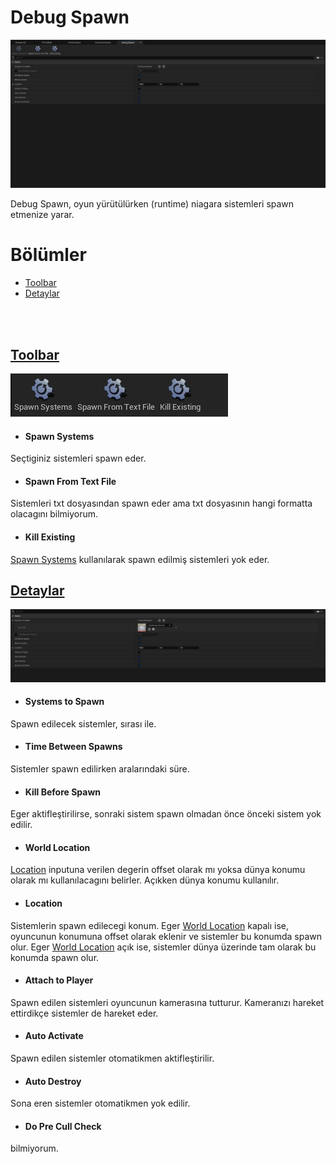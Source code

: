 # Debug Spawn
<img src="../../../../Dosyalar/Niagara_Editor_Niagara_Debugger_Debug_Spawn.jpg">

Debug Spawn, oyun yürütülürken (runtime) niagara sistemleri spawn etmenize yarar.


# Bölümler

* [Toolbar](#toolbar)
* [Detaylar](#detaylar)

<br>
<br>



## [Toolbar]()

<img src="../../../../Dosyalar/Niagara_Editor_Niagara_Debugger_Debug_Spawn_Toolbar.jpg">


* #### Spawn Systems
Seçtiginiz sistemleri spawn eder.

* #### Spawn From Text File
Sistemleri txt dosyasından spawn eder ama txt dosyasının hangi formatta olacagını bilmiyorum.

* #### Kill Existing
[Spawn Systems](#spawn-systems) kullanılarak spawn edilmiş sistemleri yok eder.






## [Detaylar]()

<img src="../../../../Dosyalar/Niagara_Editor_Niagara_Debugger_Debug_Spawn_Detaylar.jpg">


* #### Systems to Spawn
Spawn edilecek sistemler, sırası ile.

* #### Time Between Spawns
Sistemler spawn edilirken aralarındaki süre.

* #### Kill Before Spawn
Eger aktifleştirilirse, sonraki sistem spawn olmadan önce önceki sistem yok edilir.

* #### World Location
[Location](#location) inputuna verilen degerin offset olarak mı yoksa dünya konumu olarak mı kullanılacagını belirler. Açıkken dünya konumu kullanılır.

* #### Location
Sistemlerin spawn edilecegi konum. Eger [World Location](#world-location) kapalı ise, oyuncunun konumuna offset olarak eklenir ve sistemler bu konumda spawn olur. Eger [World Location](#world-location) açık ise, sistemler dünya üzerinde tam olarak bu konumda spawn olur.

* #### Attach to Player
Spawn edilen sistemleri oyuncunun kamerasına tutturur. Kameranızı hareket ettirdikçe sistemler de hareket eder.

* #### Auto Activate
Spawn edilen sistemler otomatikmen aktifleştirilir.

* #### Auto Destroy
Sona eren sistemler otomatikmen yok edilir.

* #### Do Pre Cull Check
bilmiyorum.





